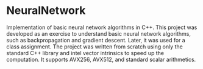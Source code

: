 # NeuralNetwork
Implementation of basic neural network algorithms in C++. This project was developed as an exercise to understand basic neural network algorithms, such as backpropagation and gradient descent.
Later, it was used for a class assignment.
The project was written from scratch using only the standard C++ library and intel vector intrinsics to speed up the computation. It supports AVX256, AVX512, and standard scalar arithmetics.

